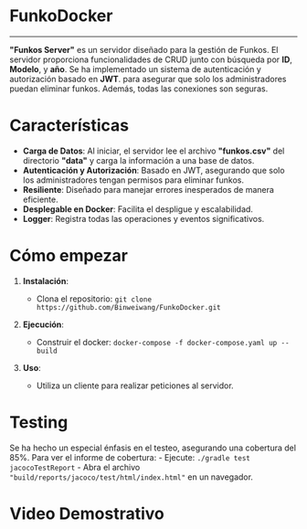 # FunkoDocker
***
**"Funkos Server"** es un servidor diseñado para la gestión de Funkos. El servidor proporciona funcionalidades de CRUD junto con búsqueda por **ID**, **Modelo**, y **año**.
Se ha implementado un sistema de autenticación y autorización basado en **JWT**. para asegurar que solo los administradores puedan eliminar funkos. Además, todas las conexiones son seguras.

# Características
- **Carga de Datos**: Al iniciar, el servidor lee el archivo **"funkos.csv"** del directorio **"data"** y carga la información a una base de datos.
- **Autenticación y Autorización**: Basado en JWT, asegurando que solo los administradores tengan permisos para eliminar funkos.
- **Resiliente**: Diseñado para manejar errores inesperados de manera eficiente.
- **Desplegable en Docker**: Facilita el despligue y escalabilidad.
- **Logger**: Registra todas las operaciones y eventos significativos.

# Cómo empezar
1. **Instalación**:
    - Clona el repositorio: ```git clone https://github.com/Binweiwang/FunkoDocker.git```

2. **Ejecución**:
    - Construir el docker: ```docker-compose -f docker-compose.yaml up --build```

3. **Uso**:
    - Utiliza un cliente para realizar peticiones al servidor.

# Testing
Se ha hecho un especial énfasis en el testeo, asegurando una cobertura del 85%. Para ver el informe de cobertura:
    - Ejecute: ```./gradle test jacocoTestReport```
    - Abra el archivo ```"build/reports/jacoco/test/html/index.html"``` en un navegador.

# Video Demostrativo


